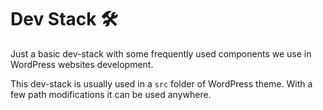# Dev Stack 🛠

Just a basic dev-stack with some frequently used components we use in WordPress websites development.

This dev-stack is usually used in a `src` folder of WordPress theme. With a few path modifications it can be used anywhere.
